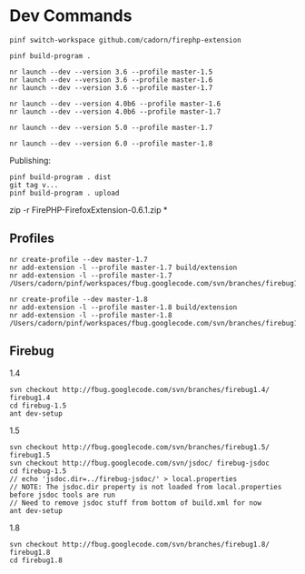 
Dev Commands
============

    pinf switch-workspace github.com/cadorn/firephp-extension

    pinf build-program .

    nr launch --dev --version 3.6 --profile master-1.5
    nr launch --dev --version 3.6 --profile master-1.6
    nr launch --dev --version 3.6 --profile master-1.7

    nr launch --dev --version 4.0b6 --profile master-1.6
    nr launch --dev --version 4.0b6 --profile master-1.7

    nr launch --dev --version 5.0 --profile master-1.7

    nr launch --dev --version 6.0 --profile master-1.8

Publishing:

    pinf build-program . dist
    git tag v...
    pinf build-program . upload


zip -r FirePHP-FirefoxExtension-0.6.1.zip *


Profiles
--------

    nr create-profile --dev master-1.7
    nr add-extension -l --profile master-1.7 build/extension
    nr add-extension -l --profile master-1.7 /Users/cadorn/pinf/workspaces/fbug.googlecode.com/svn/branches/firebug1.7

    nr create-profile --dev master-1.8
    nr add-extension -l --profile master-1.8 build/extension
    nr add-extension -l --profile master-1.8 /Users/cadorn/pinf/workspaces/fbug.googlecode.com/svn/branches/firebug1.8


Firebug
-------

1.4

    svn checkout http://fbug.googlecode.com/svn/branches/firebug1.4/ firebug1.4
    cd firebug-1.5
    ant dev-setup

1.5

    svn checkout http://fbug.googlecode.com/svn/branches/firebug1.5/ firebug1.5
    svn checkout http://fbug.googlecode.com/svn/jsdoc/ firebug-jsdoc
    cd firebug-1.5
    // echo 'jsdoc.dir=../firebug-jsdoc/' > local.properties
    // NOTE: The jsdoc.dir property is not loaded from local.properties before jsdoc tools are run
    // Need to remove jsdoc stuff from bottom of build.xml for now
    ant dev-setup

1.8

    svn checkout http://fbug.googlecode.com/svn/branches/firebug1.8/ firebug1.8
    cd firebug1.8
